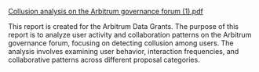 [Collusion analysis on the Arbitrum governance forum (1).pdf](https://github.com/Hirangi5/Collusion-Analysis-User-Activity-Collaboration-/blob/main/Collusion%20analysis%20on%20the%20Arbitrum%20governance%20forum%20(1).pdf)

This report is created for the Arbitrum Data Grants. The purpose of this report is to analyze user activity and collaboration patterns on the Arbitrum governance forum, focusing on detecting collusion among users. The analysis involves examining user behavior, interaction frequencies, and collaborative patterns across different proposal categories.
